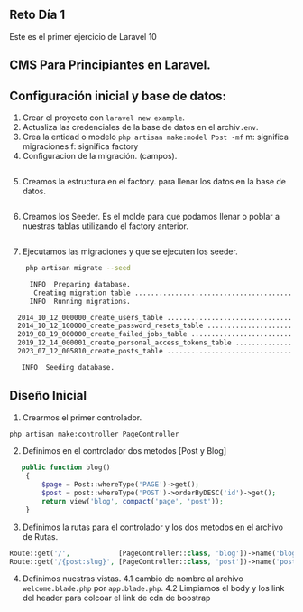 ## Reto Día 1
Este es el primer ejercicio de Laravel 10 
## CMS Para Principiantes en Laravel.

## Configuración inicial y base de datos:
1. Crear el proyecto con `laravel new example`.
2. Actualiza las credenciales de la base de datos en el archiv`.env`.
3. Crea la entidad o modelo
    `php artisan make:model Post -mf` 
        m: significa migraciones
        f: significa factory
4. Configuracion de la migración. (campos).
```php
```
5. Creamos la estructura en el factory. para llenar los datos en la base de datos.
```php
```
6. Creamos los Seeder. Es el molde para que podamos llenar o poblar a nuestras tablas utilizando el factory anterior.
```php
```
7. Ejecutamos las migraciones y que se ejecuten los seeder.
```bash
    php artisan migrate --seed

     INFO  Preparing database.  
      Creating migration table ............................................................................................................... 39ms DONE
     INFO  Running migrations.  

  2014_10_12_000000_create_users_table ................................................................................................... 64ms DONE
  2014_10_12_100000_create_password_resets_table ......................................................................................... 61ms DONE
  2019_08_19_000000_create_failed_jobs_table ............................................................................................. 43ms DONE
  2019_12_14_000001_create_personal_access_tokens_table .................................................................................. 68ms DONE
  2023_07_12_005810_create_posts_table ................................................................................................... 49ms DONE

   INFO  Seeding database.  
```

## Diseño Inicial
1. Crearmos el primer controlador.
```bash
php artisan make:controller PageController
```
2. Definimos en el controlador dos metodos [Post y Blog]
```php
   public function blog()
    {
        $page = Post::whereType('PAGE')->get();
        $post = post::whereType('POST')->orderByDESC('id')->get();
        return view('blog', compact('page', 'post'));
    }
```
3. Definimos la rutas para el controlador y los dos metodos en el archivo de Rutas.
```php
Route::get('/',            [PageController::class, 'blog'])->name('blog');
Route::get('/{post:slug}', [PageController::class, 'post'])->name('post');
```
4. Definimos nuestras vistas.
    4.1  cambio de nombre al archivo `welcome.blade.php` por `app.blade.php`.
    4.2  Limpiamos el body y los link del header para colcoar el link de cdn de boostrap



